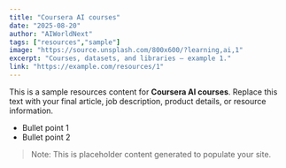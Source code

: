 ```yaml
---
title: "Coursera AI courses"
date: "2025-08-20"
author: "AIWorldNext"
tags: ["resources","sample"]
image: "https://source.unsplash.com/800x600/?learning,ai,1"
excerpt: "Courses, datasets, and libraries — example 1."
link: "https://example.com/resources/1"
---
```


This is a sample resources content for **Coursera AI courses**. Replace this text with your final article, job description, product details, or resource information.

- Bullet point 1
- Bullet point 2

> Note: This is placeholder content generated to populate your site.
